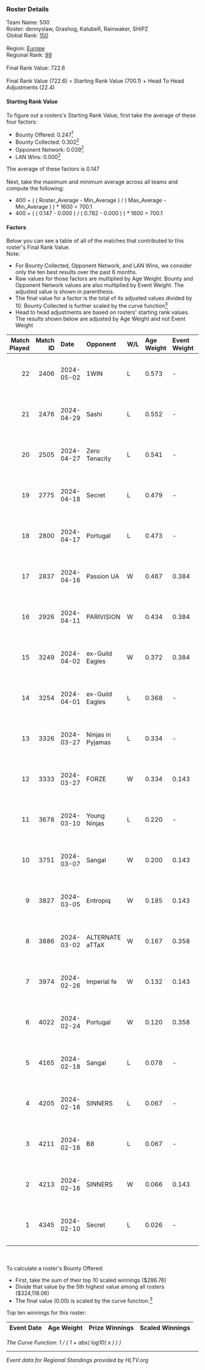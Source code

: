 ### Roster Details<br />
Team Name: 500<br />
Roster: dennyslaw, Grashog, KalubeR, Rainwaker, SHiPZ<br />
Global Rank: [150](../standings_global.md)<br />
<br />
Region: [Europe]( ../standings_europe.md)<br />
Regional Rank: [99]( ../standings_europe.md)<br />
<br />
Final Rank Value:  722.6<br />
<br />
Final Rank Value (722.6) = Starting Rank Value (700.1) + Head To Head Adjustments (22.4)<br />

#### Starting Rank Value<br />
To figure out a rosters's Starting Rank Value, first take the average of these four factors:<br />
- Bounty Offered: 0.247[<sup>1</sup>](#table2)
- Bounty Collected: 0.302[<sup>2</sup>](#table1)
- Opponent Network: 0.039[<sup>2</sup>](#table1)
- LAN Wins: 0.000[<sup>2</sup>](#table1)

The average of these factors is 0.147<br />
<br />
Next, take the maximum and minimum average across all teams and compute the following:<br />
- 400 + ( ( Roster_Average - Min_Average ) / ( Max_Average - Min_Average ) ) * 1600 = 700.1
- 400 + ( ( 0.147 - 0.000 ) / ( 0.782 - 0.000 ) ) * 1600 = 700.1


#### Factors<br />
Below you can see a table of all of the matches that contributed to this roster's Final Rank Value.<br />
Note:<br />

- For Bounty Collected, Opponent Network, and LAN Wins, we consider only the ten best results over the past 6 months.
- Raw values for those factors are multiplied by Age Weight. Bounty and Opponent Network values are also multiplied by Event Weight. The adjusted value is shown in parenthesis.
- The final value for a factor is the total of its adjusted values divided by 10. Bounty Collected is further scaled by the curve function[<sup>3</sup>](#curveFunction)
- Head to head adjustments are based on rosters' starting rank values. The results shown below are adjusted by Age Weight and not Event Weight
<span id="table1"></span><br />


| Match Played | Match ID | Date       | Opponent          | W/L | Age Weight | Event Weight | Bounty Collected | Opponent Network | LAN Wins  | H2H Adj. | Roster                                        |
| -: | -: | :- | :- | :- | :- | :- | :- | :- | :- | -: | :- |
|           22 |     2406 | 2024-05-02 | 1WIN              | L   | 0.573      | -            | -                | -                | -         |    -4.24 | dennyslaw, Grashog, KalubeR, Rainwaker, SHiPZ |
|           21 |     2476 | 2024-04-29 | Sashi             | L   | 0.552      | -            | -                | -                | -         |    -1.32 | dennyslaw, Grashog, Rainwaker, REDSTAR, SHiPZ |
|           20 |     2505 | 2024-04-27 | Zero Tenacity     | L   | 0.541      | -            | -                | -                | -         |    -2.36 | dennyslaw, Grashog, Rainwaker, REDSTAR, SHiPZ |
|           19 |     2775 | 2024-04-18 | Secret            | L   | 0.479      | -            | -                | -                | -         |   -11.27 | dennyslaw, Grashog, Rainwaker, REDSTAR, SHiPZ |
|           18 |     2800 | 2024-04-17 | Portugal          | L   | 0.473      | -            | -                | -                | -         |    -8.66 | dennyslaw, Grashog, Rainwaker, REDSTAR, SHiPZ |
|           17 |     2837 | 2024-04-16 | Passion UA        | W   | 0.467      | 0.384        | 0.172 (0.031)    | 1.000 (0.179)    | 0 (0.000) |    12.46 | dennyslaw, Grashog, Rainwaker, REDSTAR, SHiPZ |
|           16 |     2926 | 2024-04-11 | PARIVISION        | W   | 0.434      | 0.384        | 0.017 (0.003)    | 0.534 (0.089)    | 0 (0.000) |    11.98 | dennyslaw, Grashog, Rainwaker, REDSTAR, SHiPZ |
|           15 |     3249 | 2024-04-02 | ex-Guild Eagles   | W   | 0.372      | 0.384        | 0.007 (0.001)    | 0.219 (0.031)    | 0 (0.000) |     7.29 | dennyslaw, Grashog, Rainwaker, REDSTAR, SHiPZ |
|           14 |     3254 | 2024-04-01 | ex-Guild Eagles   | L   | 0.368      | -            | -                | -                | -         |    -4.44 | dennyslaw, Grashog, Rainwaker, REDSTAR, SHiPZ |
|           13 |     3326 | 2024-03-27 | Ninjas in Pyjamas | L   | 0.334      | -            | -                | -                | -         |    -0.05 | dennyslaw, Grashog, Rainwaker, REDSTAR, SHiPZ |
|           12 |     3333 | 2024-03-27 | FORZE             | W   | 0.334      | 0.143        | 0.058 (0.003)    | 0.177 (0.008)    | 0 (0.000) |     8.02 | dennyslaw, Grashog, Rainwaker, REDSTAR, SHiPZ |
|           11 |     3678 | 2024-03-10 | Young Ninjas      | L   | 0.220      | -            | -                | -                | -         |    -3.03 | dennyslaw, Grashog, Rainwaker, REDSTAR, SHiPZ |
|           10 |     3751 | 2024-03-07 | Sangal            | W   | 0.200      | 0.143        | 0.219 (0.006)    | 0.861 (0.025)    | 0 (0.000) |     5.79 | dennyslaw, Grashog, Rainwaker, REDSTAR, SHiPZ |
|            9 |     3827 | 2024-03-05 | Entropiq          | W   | 0.185      | 0.143        | 0.000 (0.000)    | 0.038 (0.001)    | 0 (0.000) |     1.73 | dennyslaw, Grashog, Rainwaker, REDSTAR, SHiPZ |
|            8 |     3886 | 2024-03-02 | ALTERNATE aTTaX   | W   | 0.167      | 0.358        | 0.031 (0.002)    | 0.560 (0.033)    | 0 (0.000) |     4.32 | dennyslaw, Grashog, Rainwaker, REDSTAR, SHiPZ |
|            7 |     3974 | 2024-02-26 | Imperial fe       | W   | 0.132      | 0.143        | 0.128 (0.002)    | 0.299 (0.006)    | 0 (0.000) |     3.60 | dennyslaw, Grashog, Rainwaker, REDSTAR, SHiPZ |
|            6 |     4022 | 2024-02-24 | Portugal          | W   | 0.120      | 0.358        | 0.003 (0.000)    | 0.120 (0.005)    | 0 (0.000) |     1.80 | dennyslaw, Grashog, Rainwaker, REDSTAR, SHiPZ |
|            5 |     4165 | 2024-02-18 | Sangal            | L   | 0.078      | -            | -                | -                | -         |    -0.18 | dennyslaw, Patrick, Rainwaker, REDSTAR, SHiPZ |
|            4 |     4205 | 2024-02-16 | SINNERS           | L   | 0.067      | -            | -                | -                | -         |    -0.17 | dennyslaw, Patrick, Rainwaker, REDSTAR, SHiPZ |
|            3 |     4211 | 2024-02-16 | B8                | L   | 0.067      | -            | -                | -                | -         |    -0.22 | dennyslaw, Patrick, Rainwaker, REDSTAR, SHiPZ |
|            2 |     4213 | 2024-02-16 | SINNERS           | W   | 0.066      | 0.143        | 0.037 (0.000)    | 0.797 (0.008)    | 0 (0.000) |     1.93 | dennyslaw, Patrick, Rainwaker, REDSTAR, SHiPZ |
|            1 |     4345 | 2024-02-10 | Secret            | L   | 0.026      | -            | -                | -                | -         |    -0.58 | dennyslaw, Patrick, Rainwaker, REDSTAR, SHiPZ |

<br />
<span id="table2"></span><br />
To calculate a roster's Bounty Offered:<br />

- First, take the sum of their top 10 scaled winnings ($286.76)
- Divide that value by the 5th highest value among all rosters ($324,118.06)
- The final value (0.00) is scaled by the curve function.[<sup>3</sup>](#curveFunction)

Top ten winnings for this roster:<br />

| Event Date | Age Weight | Prize Winnings | Scaled Winnings |
| :- | -: | :- | :- |


<span id="curveFunction"></span>_The Curve Function: 1 / ( 1 + abs( log10( x ) ) )_<br />

---
_Event data for Regional Standings provided by HLTV.org_<br />
